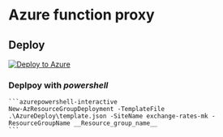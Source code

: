 # Azure function proxy

## Deploy

[![Deploy to Azure](https://aka.ms/deploytoazurebutton)](https://portal.azure.com/#create/Microsoft.Template/uri/https%3A%2F%2Fgithub.com%2FBE-terna%2Fazure-function-proxy-exchange-rates-mk%2Fblob%2Fmain%2FAzureDeploy%2Ftemplate.json)

### Deplpoy with _powershell_

    ```azurepowershell-interactive
    New-AzResourceGroupDeployment -TemplateFile .\AzureDeploy\template.json -SiteName exchange-rates-mk -ResourceGroupName __Resource_group_name__
    ```